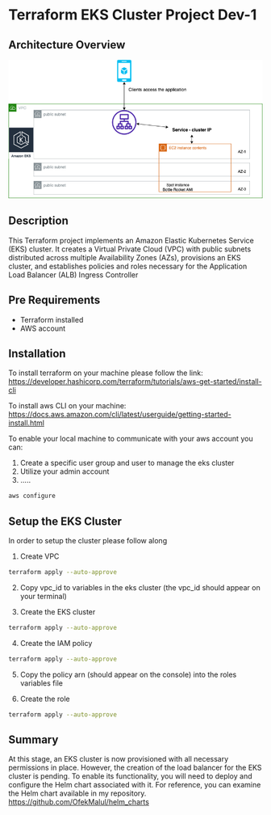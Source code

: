# Terraform EKS Cluster Project Dev-1

## Architecture Overview
![alt text](diagram.png)

## Description
This Terraform project implements an Amazon Elastic Kubernetes Service (EKS) cluster. It creates a Virtual Private Cloud (VPC) with public subnets distributed across multiple Availability Zones (AZs), provisions an EKS cluster, and establishes policies and roles necessary for the Application Load Balancer (ALB) Ingress Controller

## Pre Requirements
* Terraform installed
* AWS account
## Installation

To install terraform on your machine please follow the link:
https://developer.hashicorp.com/terraform/tutorials/aws-get-started/install-cli

To install aws CLI on your machine:
https://docs.aws.amazon.com/cli/latest/userguide/getting-started-install.html

To enable your local machine to communicate with your aws account you can:
1. Create a specific user group and user to manage the eks cluster
2. Utilize your admin account
3. .....

```bash
aws configure
```

## Setup the EKS Cluster
In order to setup the cluster please follow along
1. Create VPC
```bash
terraform apply --auto-approve
```

2. Copy vpc_id to variables in the eks cluster (the vpc_id should appear on your terminal)

3. Create the EKS cluster
```bash
terraform apply --auto-approve
```

4. Create the IAM policy
```bash
terraform apply --auto-approve
```
5. Copy the policy arn (should appear on the console) into the roles variables file

6. Create the role
```bash
terraform apply --auto-approve
```

## Summary
At this stage, an EKS cluster is now provisioned with all necessary permissions in place. However, the creation of the load balancer for the EKS cluster is pending. To enable its functionality, you will need to deploy and configure the Helm chart associated with it. For reference, you can examine the Helm chart available in my repository.
https://github.com/OfekMalul/helm_charts